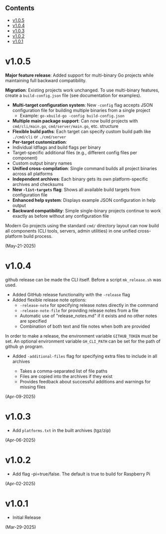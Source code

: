 ## Contents

- [v1.0.5](#v105)
- [v1.0.4](#v104)
- [v1.0.3](#v103)
- [v1.0.2](#v102)
- [v1.0.1](#v101)

# v1.0.5
**Major feature release**: Added support for multi-binary Go projects while maintaining full backward compatibility.

**Migration**: Existing projects work unchanged. To use multi-binary features, create a `build-config.json` file (see documentation for examples).
- **Multi-target configuration system**: New `-config` flag accepts JSON configuration file for building multiple binaries from a single project
  - Example: `go-xbuild-go -config build-config.json`
- **Multiple main package support**: Can now build projects with `cmd/cli/main.go`, `cmd/server/main.go`, etc. structure
- **Flexible build paths**: Each target can specify custom build path like `./cmd/cli` or `./cmd/server`
- **Per-target customization**:
 - Individual ldflags and build flags per binary
 - Target-specific additional files (e.g., different config files per component)
 - Custom output binary names
- **Unified cross-compilation**: Single command builds all project binaries across all platforms
- **Independent archives**: Each binary gets its own platform-specific archives and checksums
- **New `-list-targets` flag**: Shows all available build targets from configuration file
- **Enhanced help system**: Displays example JSON configuration in help output
- **Backward compatibility**: Simple single-binary projects continue to work exactly as before without any configuration file

Modern Go projects using the standard `cmd/` directory layout can now build all components (CLI tools, servers, admin utilities) in one unified cross-platform build process.

(May-21-2025)

# v1.0.4
github release can be made the CLI itself. Before a script `mk_release.sh` was used.
- Added GitHub release functionality with the `-release` flag
- Added flexible release note options:
  - `-release-note` for specifying release notes directly in the command
  - `-release-note-file` for providing release notes from a file
  - Automatic use of "release_notes.md" if it exists and no other notes are specified
  - Combination of both text and file notes when both are provided

In order to make a release, the environment variable `GITHUB_TOKEN` must be
set. An optional environment variable `GH_CLI_PATH` can be set for the path
of github `gh` program.

- Added `-additional-files` flag for specifying extra files to include in all archives

  - Takes a comma-separated list of file paths
  - Files are copied into the archives if they exist
  - Provides feedback about successful additions and warnings for missing files

(Apr-09-2025)

# v1.0.3

- Add `platforms.txt` in the built archives (tgz/zip)

(Apr-06-2025)

# v1.0.2

- Add flag -pi=true/false. The default is true to build for Raspberry Pi

(Apr-02-2025)

# v1.0.1

- Initial Release

(Mar-29-2025)
